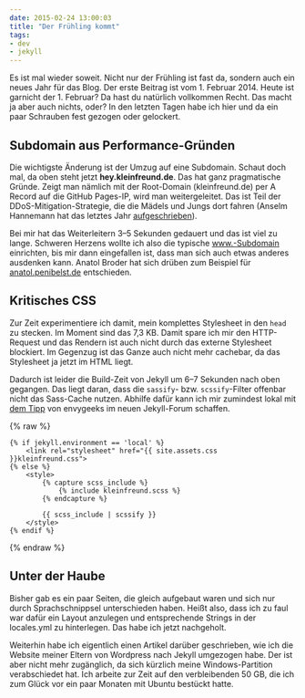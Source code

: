 ```yaml
---
date: 2015-02-24 13:00:03
title: "Der Frühling kommt"
tags:
- dev
- jekyll
---
```

Es ist mal wieder soweit. Nicht nur der Frühling ist fast da, sondern auch ein neues Jahr für das Blog. Der erste Beitrag ist vom 1. Februar 2014. Heute ist garnicht der 1. Februar? Da hast du natürlich vollkommen Recht. Das macht ja aber auch nichts, oder? In den letzten Tagen habe ich hier und da ein paar Schrauben fest gezogen oder gelockert.

## Subdomain aus Performance-Gründen

Die wichtigste Änderung ist der Umzug auf eine Subdomain. Schaut doch mal, da oben steht jetzt __hey.kleinfreund.de__. Das hat ganz pragmatische Gründe. Zeigt man nämlich mit der Root-Domain (kleinfreund.de) per A Record auf die GitHub Pages-IP, wird man weitergeleitet. Das ist Teil der DDoS-Mitigation-Strategie, die die Mädels und Jungs dort fahren (Anselm Hannemann hat das letztes Jahr <a href="https://helloanselm.com/2014/github-pages-redirect-performance/">aufgeschrieben</a>).

Bei mir hat das Weiterleitern 3–5 Sekunden gedauert und das ist viel zu lange. Schweren Herzens wollte ich also die typische www.-Subdomain einrichten, bis mir dann eingefallen ist, dass man sich auch etwas anderes ausdenken kann. Anatol Broder hat sich drüben zum Beispiel für <a href="http://anatol.penibelst.de/">anatol.penibelst.de</a> entschieden.

## Kritisches CSS

Zur Zeit experimentiere ich damit, mein komplettes Stylesheet in den `head` zu stecken. Im Moment sind das 7,3 KB. Damit spare ich mir den HTTP-Request und das Rendern ist auch nicht durch das externe Stylesheet blockiert. Im Gegenzug ist das Ganze auch nicht mehr cachebar, da das Stylesheet ja jetzt im HTML liegt.

Dadurch ist leider die Build-Zeit von Jekyll um 6–7 Sekunden nach oben gegangen. Das liegt daran, dass die `sassify`- bzw. `scssify`-Filter offenbar nicht das Sass-Cache nutzen. Abhilfe dafür kann ich mir zumindest lokal mit <a href="https://talk.jekyllrb.com/t/is-capture-slow-or-are-my-build-times-normal/32/4">dem Tipp</a> von envygeeks im neuen Jekyll-Forum schaffen.

{% raw %}
```liquid
{% if jekyll.environment == 'local' %}
    <link rel="stylesheet" href="{{ site.assets.css }}kleinfreund.css">
{% else %}
    <style>
        {% capture scss_include %}
            {% include kleinfreund.scss %}
        {% endcapture %}

        {{ scss_include | scssify }}
    </style>
{% endif %}
```
{% endraw %}

## Unter der Haube

Bisher gab es ein paar Seiten, die gleich aufgebaut waren und sich nur durch Sprachschnippsel unterschieden haben. Heißt also, dass ich zu faul war dafür ein Layout anzulegen und entsprechende Strings in der locales.yml zu hinterlegen. Das habe ich jetzt nachgeholt.

Weiterhin habe ich eigentlich einen Artikel darüber geschrieben, wie ich die Website meiner Eltern von Wordpress nach Jekyll umgezogen habe. Der ist aber nicht mehr zugänglich, da sich kürzlich meine Windows-Partition verabschiedet hat. Ich arbeite zur Zeit auf den verbleibenden 50 GB, die ich zum Glück vor ein paar Monaten mit Ubuntu bestückt hatte.
